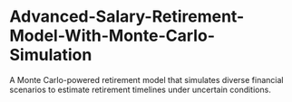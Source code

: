 # Advanced-Salary-Retirement-Model-With-Monte-Carlo-Simulation
A Monte Carlo-powered retirement model that simulates diverse financial scenarios to estimate retirement timelines under uncertain conditions. 
